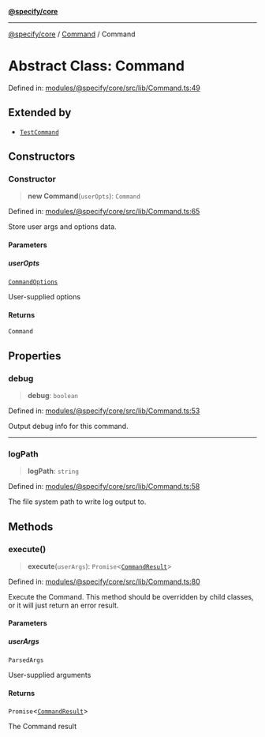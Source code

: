 [**@specify/core**](../../README.md)

***

[@specify/core](../../modules.md) / [Command](../README.md) / Command

# Abstract Class: Command

Defined in: [modules/@specify/core/src/lib/Command.ts:49](https://github.com/specify-bdd/specify-core/blob/47b04e46253b9c5ba29e870a4c53fb0503a1b0ae/modules/@specify/core/src/lib/Command.ts#L49)

## Extended by

- [`TestCommand`](../../TestCommand/classes/TestCommand.md)

## Constructors

### Constructor

> **new Command**(`userOpts`): `Command`

Defined in: [modules/@specify/core/src/lib/Command.ts:65](https://github.com/specify-bdd/specify-core/blob/47b04e46253b9c5ba29e870a4c53fb0503a1b0ae/modules/@specify/core/src/lib/Command.ts#L65)

Store user args and options data.

#### Parameters

##### userOpts

[`CommandOptions`](../interfaces/CommandOptions.md)

User-supplied options

#### Returns

`Command`

## Properties

### debug

> **debug**: `boolean`

Defined in: [modules/@specify/core/src/lib/Command.ts:53](https://github.com/specify-bdd/specify-core/blob/47b04e46253b9c5ba29e870a4c53fb0503a1b0ae/modules/@specify/core/src/lib/Command.ts#L53)

Output debug info for this command.

***

### logPath

> **logPath**: `string`

Defined in: [modules/@specify/core/src/lib/Command.ts:58](https://github.com/specify-bdd/specify-core/blob/47b04e46253b9c5ba29e870a4c53fb0503a1b0ae/modules/@specify/core/src/lib/Command.ts#L58)

The file system path to write log output to.

## Methods

### execute()

> **execute**(`userArgs`): `Promise`\<[`CommandResult`](../interfaces/CommandResult.md)\>

Defined in: [modules/@specify/core/src/lib/Command.ts:80](https://github.com/specify-bdd/specify-core/blob/47b04e46253b9c5ba29e870a4c53fb0503a1b0ae/modules/@specify/core/src/lib/Command.ts#L80)

Execute the Command.  This method should be overridden by child
classes, or it will just return an error result.

#### Parameters

##### userArgs

`ParsedArgs`

User-supplied arguments

#### Returns

`Promise`\<[`CommandResult`](../interfaces/CommandResult.md)\>

The Command result
